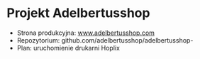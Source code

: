 # Projekt Adelbertusshop

- Strona produkcyjna: www.adelbertusshop.com
- Repozytorium: github.com/adelbertusshop/adelbertusshop-
- Plan: uruchomienie drukarni Hoplix
